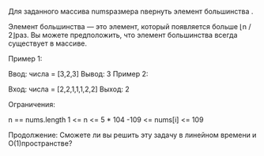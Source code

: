 Для заданного массива numsразмера nвернуть элемент большинства .

Элемент большинства — это элемент, который появляется больше ⌊n / 2⌋раз. Вы можете предположить, что элемент большинства всегда существует в массиве.

 

Пример 1:

Ввод: числа = [3,2,3]
 Вывод: 3
Пример 2:

Вход: числа = [2,2,1,1,1,2,2]
 Выход: 2
 

Ограничения:

n == nums.length
1 <= n <= 5 * 104
-109 <= nums[i] <= 109
 

Продолжение: Сможете ли вы решить эту задачу в линейном времени и O(1)пространстве?